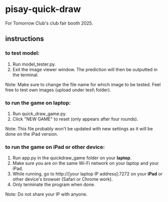 # pisay-quick-draw
For Tomorrow Club's club fair booth 2025.

## instructions
### to test model:
1. Run model_tester.py.
2. Exit the image viewer window. The prediction will then be outputted in the terminal.

Note: Make sure to change the file name for which image to be tested. Feel free to test own images (upload under test\ folder).

### to run the game on laptop:
1. Run quick_draw_game.py.
2. Click "NEW GAME" to reset (only appears after four rounds).

Note: This file probably won't be updated with new settings as it will be done on the iPad version.

### to run the game on iPad or other device:
1. Run app.py in the quickdraw_game folder on your **laptop**.
2. Make sure you are on the same Wi-Fi network on your laptop and your iPad.
3. While running, go to http://[your laptop IP address]:7272 on your **iPad** or other device's browser (Safari or Chrome work).
4. Only terminate the program when done.

Note: Do not share your IP with anyone.
